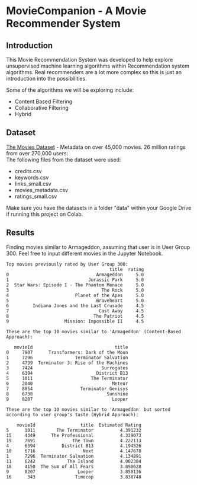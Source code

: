 # MovieCompanion - A Movie Recommender System

## Introduction
This Movie Recommendation System was developed to help explore unsupervised machine learning algorithms within Recommendation system algorithms. Real recommenders are
a lot more complex so this is just an introduction into the possibilities.</br>

Some of the algorithms we will be exploring include:

- Content Based Filtering
- Collaborative Filtering
- Hybrid

## Dataset
[The Movies Dataset](https://www.kaggle.com/datasets/rounakbanik/the-movies-dataset) - Metadata on over 45,000 movies. 26 million ratings from over 270,000 users:</br>
The following files from the dataset were used:
- credits.csv
- keywords.csv
- links_small.csv
- movies_metadata.csv
- ratings_small.csv

Make sure you have the datasets in a folder "data" within your Google Drive if running this project on Colab.

## Results
Finding movies similar to Armageddon, assuming that user is in User Group 300. Feel free to input different movies in the Jupyter Notebook.
```
Top movies previously rated by User Group 300: 
                                       title  rating
0                                 Armageddon     5.0
1                              Jurassic Park     5.0
2  Star Wars: Episode I - The Phantom Menace     5.0
3                                   The Rock     5.0
4                         Planet of the Apes     5.0
5                                 Braveheart     5.0
6         Indiana Jones and the Last Crusade     4.5
7                                  Cast Away     4.5
8                                The Patriot     4.5
9                     Mission: Impossible II     4.5

These are the top 10 movies similar to 'Armageddon' (Content-Based Approach):

   movieId                               title
0     7907      Transformers: Dark of the Moon
1     7296                Terminator Salvation
2     4739  Terminator 3: Rise of the Machines
3     7424                          Surrogates
4     6394                        District B13
5     1011                      The Terminator
6     2040                              Meteor
7     8854                  Terminator Genisys
8     6738                            Sunshine
9     8207                              Looper

These are the top 10 movies similar to 'Armageddon' but sorted according to user group's taste (Hybrid Approach):

    movieId                 title  Estimated Rating
5      1011        The Terminator          4.391232
15     4349      The Professional          4.339073
19     7691              The Town          4.222113
4      6394          District B13          4.194526
10     6716                  Next          4.147678
1      7296  Terminator Salvation          4.134891
11     6242            The Island          4.002384
18     4150  The Sum of All Fears          3.898628
9      8207                Looper          3.858136
16      343               Timecop          3.838748
```
